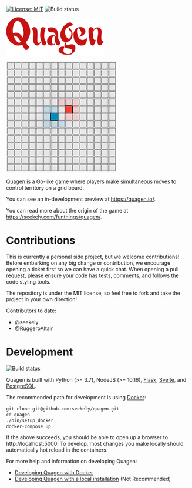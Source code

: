 [![License: MIT](https://img.shields.io/badge/License-MIT-yellow.svg)](https://opensource.org/licenses/MIT) ![Build status](https://github.com/seekely/quagen/workflows/ci/badge.svg)

![Quagen](/src/quagen/static/img/quagen.png?raw=true)

![Gameplay](/src/quagen/static/img/intro.gif?raw=true)

Quagen is a Go-like game where players make simultaneous moves to control 
territory on a grid board. 

You can see an in-development preview at https://quagen.io/.

You can read more about the origin of the game at https://seekely.com/funthings/quagen/.

# Contributions 

This is currently a personal side project, but we welcome contributions! Before 
embarking on any big change or contribution, we encourage opening a 
ticket first so we can have a quick chat. When opening a pull request, please 
ensure your code has tests, comments, and follows the code styling tools. 
  
The repository is under the MIT license, so feel free to fork and take the 
project in your own direction!

Contributors to date:

* @seekely
* @RuggeroAltair


# Development
![Build status](https://github.com/seekely/quagen/workflows/ci/badge.svg)

Quagen is built with Python (>= 3.7), NodeJS (>= 10.16), [Flask][flask], 
[Svelte][svelte], and [PostgreSQL][postgres]. 

The recommended path for development is using [Docker][docker]:

    git clone git@github.com:seekely/quagen.git
    cd quagen
    ./bin/setup_docker
    docker-compose up

If the above succeeds, you should be able to open up a browser to 
http://localhost:5000! To develop, most changes you make locally should 
automatically hot reload in the containers.

For more help and information on developing Quagen:

* [Developing Quagen with Docker](docs/developing_docker.md)
* [Developing Quagen with a local installation](docs/developing_local.md) (Not Recommended)

[flask]: https://palletsprojects.com/p/flask/
[svelte]: https://svelte.dev/
[postgres]: https://www.postgresql.org/
[docker]: https://www.docker.com/get-started
[black]: https://black.readthedocs.io
[pylint]: https://www.pylint.org/
[prettier]: https://prettier.io/
[eslint]: https://eslint.org